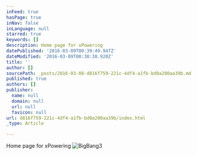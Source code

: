 ```yaml
---
inFeed: true
hasPage: true
inNav: false
inLanguage: null
starred: true
keywords: []
description: Home page for xPowering
datePublished: '2016-03-09T00:39:49.947Z'
dateModified: '2016-03-09T00:38:38.920Z'
title: ''
author: []
sourcePath: _posts/2016-03-08-d816f759-221c-4df4-a1fb-bd0a200aa39b.md
published: true
authors: []
publisher:
  name: null
  domain: null
  url: null
  favicon: null
url: d816f759-221c-4df4-a1fb-bd0a200aa39b/index.html
_type: Article

---
```

Home page for xPowering
![BigBang3](https://the-grid-user-content.s3-us-west-2.amazonaws.com/b6cf81f0-f722-4bd4-acae-117571ddb367.jpg)